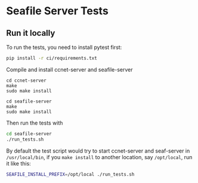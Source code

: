 # Seafile Server Tests

## Run it locally

To run the tests, you need to install pytest first:

```sh
pip install -r ci/requirements.txt
```

Compile and install ccnet-server and seafile-server
```
cd ccnet-server
make
sudo make install

cd seafile-server
make
sudo make install
```

Then run the tests with
```sh
cd seafile-server
./run_tests.sh
```

By default the test script would try to start ccnet-server and seaf-server in `/usr/local/bin`, if you `make install` to another location, say `/opt/local`, run it like this:
```sh
SEAFILE_INSTALL_PREFIX=/opt/local ./run_tests.sh
```
